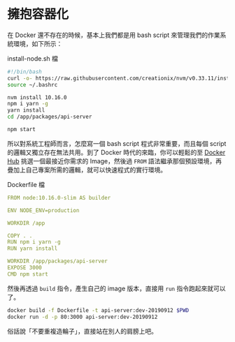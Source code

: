 # 擁抱容器化

在 Docker 還不存在的時候，基本上我們都是用 bash script 來管理我們的作業系統環境，如下所示：

install-node.sh 檔

```sh
#!/bin/bash
curl -o- https://raw.githubusercontent.com/creationix/nvm/v0.33.11/install.sh | bash
source ~/.bashrc

nvm install 10.16.0
npm i yarn -g
yarn install
cd /app/packages/api-server

npm start
```

所以對系統工程師而言，怎麼寫一個 bash script 程式非常重要，而且每個 script 的邏輯又獨立存在無法共用。到了 Docker 時代的來臨，你可以輕鬆的至 [Docker Hub](https://hub.docker.com/) 挑選一個最接近你需求的 Image，然後過 `FROM` 語法繼承那個預設環境，再疊加上自己專案所需的邏輯，就可以快速程式的實行環境。

Dockerfile 檔

```yaml
FROM node:10.16.0-slim AS builder

ENV NODE_ENV=production

WORKDIR /app

COPY . .
RUN npm i yarn -g
RUN yarn install

WORKDIR /app/packages/api-server
EXPOSE 3000
CMD npm start
```

然後再透過 `build` 指令，產生自己的 image 版本，直接用 `run` 指令跑起來就可以了。

```sh
docker build -f Dockerfile -t api-server:dev-20190912 $PWD
docker run -d -p 80:3000 api-server:dev-20190912
```

俗話說「不要重複造輪子」，直接站在別人的肩膀上吧。
